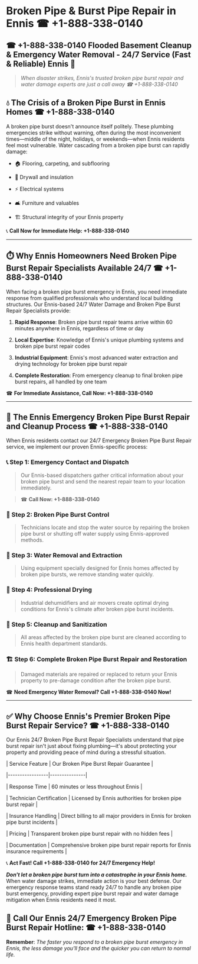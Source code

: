 # Broken Pipe & Burst Pipe Repair in Ennis ☎ +1-888-338-0140  
## ☎ +1-888-338-0140 Flooded Basement Cleanup & Emergency Water Removal - 24/7 Service (Fast & Reliable) Ennis 🚨  

> *When disaster strikes, Ennis's trusted broken pipe burst repair and water damage experts are just a call away ☎ +1-888-338-0140*  

## 💧 The Crisis of a Broken Pipe Burst in Ennis Homes ☎ +1-888-338-0140  

A broken pipe burst doesn't announce itself politely. These plumbing emergencies strike without warning, often during the most inconvenient times—middle of the night, holidays, or weekends—when Ennis residents feel most vulnerable. Water cascading from a broken pipe burst can rapidly damage:  

* 🏠 Flooring, carpeting, and subflooring  
* 🧱 Drywall and insulation  
* ⚡ Electrical systems  
* 🛋️ Furniture and valuables  
* 🏗️ Structural integrity of your Ennis property  

📞 **Call Now for Immediate Help: +1-888-338-0140**  

---  

## ⏱️ Why Ennis Homeowners Need Broken Pipe Burst Repair Specialists Available 24/7 ☎ +1-888-338-0140  

When facing a broken pipe burst emergency in Ennis, you need immediate response from qualified professionals who understand local building structures. Our Ennis-based 24/7 Water Damage and Broken Pipe Burst Repair Specialists provide:  

1. **Rapid Response**: Broken pipe burst repair teams arrive within 60 minutes anywhere in Ennis, regardless of time or day  
2. **Local Expertise**: Knowledge of Ennis's unique plumbing systems and broken pipe burst repair codes  
3. **Industrial Equipment**: Ennis's most advanced water extraction and drying technology for broken pipe burst repair  
4. **Complete Restoration**: From emergency cleanup to final broken pipe burst repairs, all handled by one team  

☎ **For Immediate Assistance, Call Now: +1-888-338-0140**  

---  

## 🔧 The Ennis Emergency Broken Pipe Burst Repair and Cleanup Process ☎ +1-888-338-0140  

When Ennis residents contact our 24/7 Emergency Broken Pipe Burst Repair service, we implement our proven Ennis-specific process:  

### 📞 Step 1: Emergency Contact and Dispatch  
> Our Ennis-based dispatchers gather critical information about your broken pipe burst and send the nearest repair team to your location immediately.  
> ☎ **Call Now: +1-888-338-0140**  

### 🚿 Step 2: Broken Pipe Burst Control  
> Technicians locate and stop the water source by repairing the broken pipe burst or shutting off water supply using Ennis-approved methods.  

### 🌊 Step 3: Water Removal and Extraction  
> Using equipment specially designed for Ennis homes affected by broken pipe bursts, we remove standing water quickly.  

### 💨 Step 4: Professional Drying  
> Industrial dehumidifiers and air movers create optimal drying conditions for Ennis's climate after broken pipe burst incidents.  

### 🧼 Step 5: Cleanup and Sanitization  
> All areas affected by the broken pipe burst are cleaned according to Ennis health department standards.  

### 🏗️ Step 6: Complete Broken Pipe Burst Repair and Restoration  
> Damaged materials are repaired or replaced to return your Ennis property to pre-damage condition after the broken pipe burst.  

☎ **Need Emergency Water Removal? Call +1-888-338-0140 Now!**  

---  

## ✅ Why Choose Ennis's Premier Broken Pipe Burst Repair Service? ☎ +1-888-338-0140  

Our Ennis 24/7 Broken Pipe Burst Repair Specialists understand that pipe burst repair isn't just about fixing plumbing—it's about protecting your property and providing peace of mind during a stressful situation.  

| Service Feature | Our Broken Pipe Burst Repair Guarantee |  
|-----------------|---------------|  
| Response Time | 60 minutes or less throughout Ennis |  
| Technician Certification | Licensed by Ennis authorities for broken pipe burst repair |  
| Insurance Handling | Direct billing to all major providers in Ennis for broken pipe burst incidents |  
| Pricing | Transparent broken pipe burst repair with no hidden fees |  
| Documentation | Comprehensive broken pipe burst repair reports for Ennis insurance requirements |  

📞 **Act Fast! Call +1-888-338-0140 for 24/7 Emergency Help!**  

***Don't let a broken pipe burst turn into a catastrophe in your Ennis home.*** When water damage strikes, immediate action is your best defense. Our emergency response teams stand ready 24/7 to handle any broken pipe burst emergency, providing expert pipe burst repair and water damage mitigation when Ennis residents need it most.  

## 📱 Call Our Ennis 24/7 Emergency Broken Pipe Burst Repair Hotline: ☎ +1-888-338-0140  

**Remember**: *The faster you respond to a broken pipe burst emergency in Ennis, the less damage you'll face and the quicker you can return to normal life.*